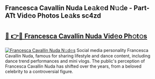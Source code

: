 ## Francesca Cavallin Nuda Le𝚊k𝚎d N𝚞𝚍e - Part-ATt Vid𝚎o Photos Le𝚊ks sc4zd

# <h2><a href="http://fbba7d.evod.top/?m=Francesca+Cavallin+Nuda">🔗 👉🔴 Francesca Cavallin Nuda Vid𝚎o Ph𝚘t𝚘s</a></h2>

[![Francesca Cavallin Nuda N𝚞d𝚎s](https://i.imgur.com/8V9OHl7.gif)](http://fbba7d.evod.top/?m=Francesca+Cavallin+Nuda)
Social media personality Francesca Cavallin Nuda, famous for sharing lifestyle and dance content, including dance trend performances and mini vlogs. The public's perception of Francesca Cavallin Nuda has shifted over the years, from a beloved celebrity to a controversial figure. 
